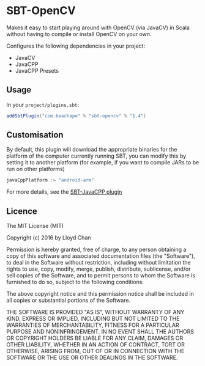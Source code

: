 # SBT-OpenCV

Makes it easy to start playing around with OpenCV (via JavaCV) in Scala without having to compile
or install OpenCV on your own.

Configures the following dependencies in your project:

- JavaCV
- JavaCPP
- JavaCPP Presets

## Usage

In your `project/plugins.sbt`:

```scala
addSbtPlugin("com.beachape" % "sbt-opencv" % "1.4")
```

## Customisation

By default, this plugin will download the appropriate binaries for the platform of the computer currently
running SBT, you can modify this by setting it to another platform (for example, if you want to compile JARs to be run
on other platforms)

```scala
javaCppPlatform := "android-arm"
```

For more details, see the [SBT-JavaCPP plugin](https://github.com/lloydmeta/sbt-javacpp#customisation)


## Licence

The MIT License (MIT)

Copyright (c) 2016 by Lloyd Chan

Permission is hereby granted, free of charge, to any person obtaining a copy
of this software and associated documentation files (the "Software"), to deal
in the Software without restriction, including without limitation the rights
to use, copy, modify, merge, publish, distribute, sublicense, and/or sell
copies of the Software, and to permit persons to whom the Software is
furnished to do so, subject to the following conditions:

The above copyright notice and this permission notice shall be included in
all copies or substantial portions of the Software.

THE SOFTWARE IS PROVIDED "AS IS", WITHOUT WARRANTY OF ANY KIND, EXPRESS OR
IMPLIED, INCLUDING BUT NOT LIMITED TO THE WARRANTIES OF MERCHANTABILITY,
FITNESS FOR A PARTICULAR PURPOSE AND NONINFRINGEMENT. IN NO EVENT SHALL THE
AUTHORS OR COPYRIGHT HOLDERS BE LIABLE FOR ANY CLAIM, DAMAGES OR OTHER
LIABILITY, WHETHER IN AN ACTION OF CONTRACT, TORT OR OTHERWISE, ARISING FROM,
OUT OF OR IN CONNECTION WITH THE SOFTWARE OR THE USE OR OTHER DEALINGS IN
THE SOFTWARE.
